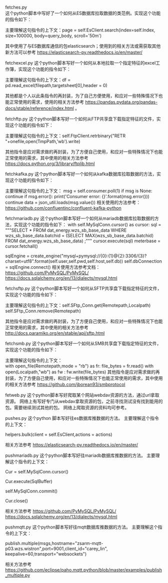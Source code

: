 fetches.py  
这个python脚本中写好了一个如何从ES数据库拉取数据的类范例。实现这个功能的指令如下：

主要理解这句指令的上下文：page = self.EsClient.search(index=self.Index, size=100000, body=query_body, scroll='50m')

其中使用了与ES数据库通信的包elasticsearch；使用到的相关方法或需获取其他新方法可以参考 https://elasticsearch-py.readthedocs.io/en/master/



fetchexcel.py
这个python脚本写好一个如何从本地拉取一个指定特征的excel工作簿，实现这个功能的指令如下：

主要理解这句指令的上下文：df = pd.read_excel(filepath,targetsheet[0],header = 0)

其他都是个人以此条指令的再封装，为了自己方便使用，和应对一些特殊情况下也能正常使用的需求，使用的相关方法参考 https://pandas.pydata.org/pandas-docs/stable/reference/index.html 。



fetchftp.py
这个python脚本写好一个如何从FTP共享盘下载指定特征的文件，实现这个功能的指令如下：

主要理解这句指令的上下文：self.FtpClient.retrbinary("RETR "+onefile,open(TmpPath,'wb').write)

其他指令是应对需求做的再封装，为了方便自己使用，和应对一些特殊情况下也能正常使用的需求，其中使用的相关方法参考 https://docs.python.org/3/library/ftplib.html



fetchkafka.py
这个python脚本写好一个如何从kafka数据库拉取数据的方法，实现这个功能的指令如下：

主要理解这句指令的上下文：
msg = self.consumer.poll(1)
if msg is None:
  continue
if msg.error():
  print('Consumer error: {}'.format(msg.error()))
  continue
data = json_util.loads(msg.value())
相关使用的方法参考：https://github.com/confluentinc/confluent-kafka-python



fetchmariadb.py
这个python脚本写好一个如何从mariadb数据库拉取数据的方法，实现这个功能的指令如下：
with self.MySqlConn.cursor() as cursor:
  sql = """SELECT * 
  FROM dat_energy.wzs_sb_base_data 
  WHERE wzs_sb_base_data.batchid = 
  (SELECT MAX(wzs_sb_base_data.batchid) 
  FROM dat_energy.wzs_sb_base_data) 
  ;"""
  cursor.execute(sql)
  meterbase = cursor.fetchall()
  
sqlEngine = create_engine("mysql+pymysql://{0}:{1}@{2}:3306/{3}?charset=utf8".format(self.user,self.pwd,self.host,self.db))
self.dbConnection = sqlEngine.connect()
相关使用方法参考文档：
https://github.com/PyMySQL/PyMySQL/
https://docs.sqlalchemy.org/en/13/dialects/mysql.html



fetchsftp.py
这个python脚本写好一个如何从SFTP共享盘下载指定特征的文件，实现这个功能的指令如下：

主要理解这句指令的上下文：self.SFtp_Conn.get(Remotepath,Localpath)
self.SFtp_Conn.remove(Remotepath)

其他指令是应对需求做的再封装，为了方便自己使用，和应对一些特殊情况下也能正常使用的需求，其中使用的相关方法参考 
http://docs.paramiko.org/en/stable/api/sftp.html



fetchsmb.py
这个python脚本写好一个如何从SMB共享盘下载指定特征的文件，实现这个功能的指令如下：

主要理解这句指令的上下文：					
with open_file(Remotepath,mode = "rb") as fr:
						file_bytes = fr.read()
with open(Localpath,"wb") as fw :
						fw.write(file_bytes)
其他指令是应对需求做的再封装，为了方便自己使用，和应对一些特殊情况下也能正常使用的需求，其中使用的相关方法参考 
https://github.com/jborean93/smbprotocol


fetweb.py
这个python脚本写好爬取某个网站webdav资源的方法，通过url拿取资源。
网络上有写好专门从webdav拿取资源的包，之前寻找测试没有找到能用的包。需要继续测试其他的包。
网络上爬取资源的资料均可参考。



pushes.py
这个python 脚本写好往es数据库推数据的方法。
主要理解这个指令的上下文：

helpers.bulk(client = self.EsClient,actions = actions)

相关方法参考   https://elasticsearch-py.readthedocs.io/en/master/



pushmariadb.py
这个python脚本写好往mariadb数据库推数据的方法。
主要理解这个指令的上下文：

Cur = self.MySqlConn.cursor()

Cur.execute(SqlBuffer)

self.MySqlConn.commit()

Cur.close()

相关方法参考
https://github.com/PyMySQL/PyMySQL/
https://docs.sqlalchemy.org/en/13/dialects/mysql.html



pushmqtt.py
这个python脚本写好往mqtt数据库推数据的方法。
主要理解这个指令的上下文：

publish.multiple(msgs,hostname="zsarm-mqtt-p03.wzs.wistron",port=9001,client_id="carey_lin", keepalive=60,transport="websockets")

相关方法参考
https://github.com/eclipse/paho.mqtt.python/blob/master/examples/publish_multiple.py
